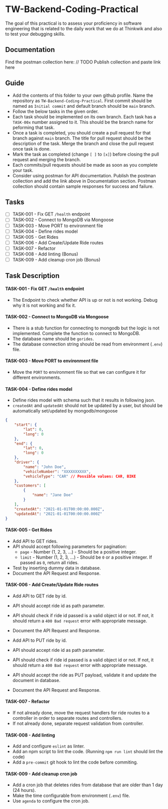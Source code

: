 # TW-Backend-Coding-Practical

The goal of this practical is to assess your proficiency in software engineering that is related to the daily work that we do at Thinkwik and also to test your debugging skills.

## Documentation

Find the postman collection here: // TODO Publish collection and paste link here

## Guide

-   Add the contents of this folder to your own github profile. Name the repository as `TW-Backend-Coding-Practical`. First commit should be named as `Initial commit` and default branch should be `main` branch.
-   Follow the below tasks in the given order.
-   Each task should be implemented on its own branch. Each task has a `TASK-00x` number assigned to it. This should be the branch name for peforming that task.
-   Once a task is completed, you should create a pull request for that branch against `main` branch. The title for pull request should be the description of the task. Merge the branch and close the pull request once task is done.
-   Mark the task as completed (change `[ ]` to `[x]`) before closing the pull request and merging the branch.
-   Each commits/pull requests should be made as soon as you complete your task.
-   Consider using postman for API documentation. Publish the postman collection and add the link above in Documentation section. Postman collection should contain sample responses for success and failure.

## Tasks

-   [ ] TASK-001 - Fix GET `/health` endpoint
-   [ ] TASK-002 - Connect to MongoDB via Mongoose
-   [ ] TASK-003 - Move PORT to environment file
-   [ ] TASK-004 - Define rides model
-   [ ] TASK-005 - Get Rides
-   [ ] TASK-006 - Add Create/Update Ride routes
-   [ ] TASK-007 - Refactor
-   [ ] TASK-008 - Add linting (Bonus)
-   [ ] TASK-009 - Add cleanup cron job (Bonus)

## Task Description

#### TASK-001 - Fix GET `/health` endpoint

-   The Endpoint to check whether API is up or not is not working. Debug why it is not working and fix it.

#### TASK-002 - Connect to MongoDB via Mongoose

-   There is a stub function for connecting to mongodb but the logic is not implemented. Complete the function to connect to MongoDB.
-   The database name should be `gorides`.
-   The database connection string should be read from environment (`.env`) file.

#### TASK-003 - Move PORT to environment file

-   Move the `PORT` to environment file so that we can configure it for different environments.

#### TASK-004 - Define rides model

-   Define rides model with schema such that it results in following json.
-   `createdAt` and `updatedAt` should not be updated by a user, but should be automatically set/updated by mongodb/mongoose

```json
{
    "start": {
        "lat": 0,
        "long": 0
    },
    "end": {
        "lat": 0,
        "long": 0
    },
    "driver": {
        "name": "John Doe",
        "vehicleNumber": "XXXXXXXXXX",
        "vehicleType": "CAR" // Possible values: CAR, BIKE
    },
    "customers": [
        {
            "name": "Jane Doe"
        }
    ],
    "createdAt": "2021-01-01T00:00:00.000Z",
    "updatedAt": "2021-01-01T00:00:00.000Z"
}
```

#### TASK-005 - Get Rides

-   Add API to GET rides.
-   API should accept following parameters for pagination:
    -   `page` - Number (1, 2, 3, ...) - Should be a positive integer.
    -   `limit` - Number (1, 2, 3, ...) - Should be `0` or a positive integer. If passed as `0`, return all rides.
-   Test by inserting dummy data in database.
-   Document the API Request and Response.

#### TASK-006 - Add Create/Update Ride routes

-   Add API to GET ride by id.
-   API should accept ride id as path parameter.
-   API should check if ride id passed is a valid object id or not. If not, it should return a `400 Bad request` error with appropriate message.
-   Document the API Request and Response.

-   Add API to PUT ride by id.
-   API should accept ride id as path parameter.
-   API should check if ride id passed is a valid object id or not. If not, it should return a `400 Bad request` error with appropriate message.
-   API should accept the ride as PUT payload, validate it and update the document in database.
-   Document the API Request and Response.

#### TASK-007 - Refactor

-   If not already done, move the request handlers for ride routes to a controller in order to separate routes and controllers.
-   If not already done, separate request validation from controller.

#### TASK-008 - Add linting

-   Add and configure `eslint` as linter.
-   Add an npm script to lint the code. (Running `npm run lint` should lint the code)
-   Add a `pre-commit` git hook to lint the code before commiting.

#### TASK-009 - Add cleanup cron job

-   Add a cron job that deletes rides from database that are older than 1 day (24 hours).
-   Make the time configurable from environment (`.env`) file.
-   Use `agenda` to configure the cron job.
